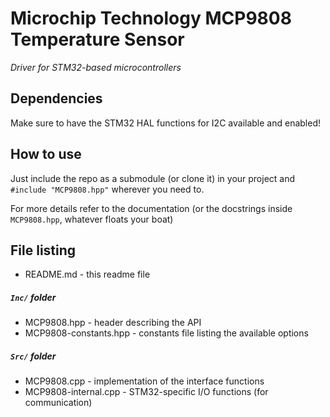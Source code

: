 # Microchip Technology MCP9808 Temperature Sensor 
*Driver for STM32-based microcontrollers*

## Dependencies
Make sure to have the STM32 HAL functions for I2C available and enabled!

## How to use
Just include the repo as a submodule (or clone it) in your project and 
`#include "MCP9808.hpp"` wherever you need to.

For more details refer to the documentation (or the docstrings inside
`MCP9808.hpp`, whatever floats your boat)

## File listing
* README.md - this readme file
##### `Inc/` folder
* MCP9808.hpp - header describing the API
* MCP9808-constants.hpp - constants file listing the available options
##### `Src/` folder
* MCP9808.cpp - implementation of the interface functions
* MCP9808-internal.cpp - STM32-specific I/O functions (for communication)
